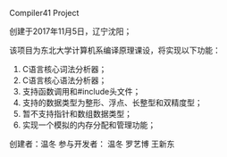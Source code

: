 Compiler41 Project

创建于2017年11月5日，辽宁沈阳；

该项目为东北大学计算机系编译原理课设，将实现以下功能：
1. C语言核心词法分析器；
2. C语言核心语法分析器；
3. 支持函数调用和#include头文件；
4. 支持的数据类型为整形、浮点、长整型和双精度型；
5. 暂不支持指针和数组数据类型；
6. 实现一个模拟的内存分配和管理功能；

创建者：温冬
参与开发者：
温冬
罗艺博
王新东
